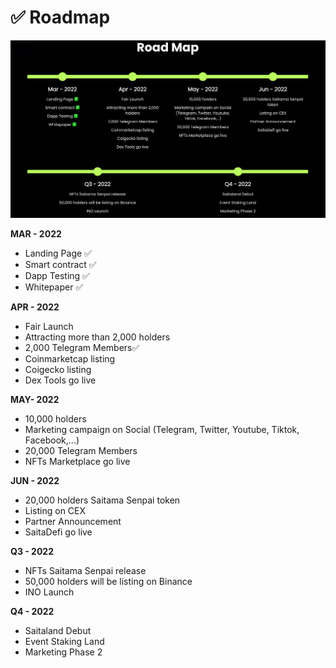 # ✅ Roadmap

![](<../.gitbook/assets/image (2).png>)



**MAR - 2022**

* Landing Page ✅
* Smart contract ✅
* Dapp Testing ✅
* Whitepaper ✅



**APR - 2022**

* Fair Launch
* Attracting more than 2,000 holders
* 2,000 Telegram Members✅
* Coinmarketcap listing
* Coigecko listing
* Dex Tools go live



**MAY- 2022**

* 10,000 holders
* Marketing campaign on Social (Telegram, Twitter, Youtube, Tiktok, Facebook,...)
* 20,000 Telegram Members
* NFTs Marketplace go live



**JUN - 2022**

* 20,000 holders Saitama Senpai token
* Listing on CEX
* Partner Announcement
* SaitaDefi go live



**Q3 - 2022**

* NFTs Saitama Senpai release
* 50,000 holders will be listing on Binance
* INO Launch



**Q4 - 2022**

* Saitaland Debut
* Event Staking Land
* Marketing Phase 2
